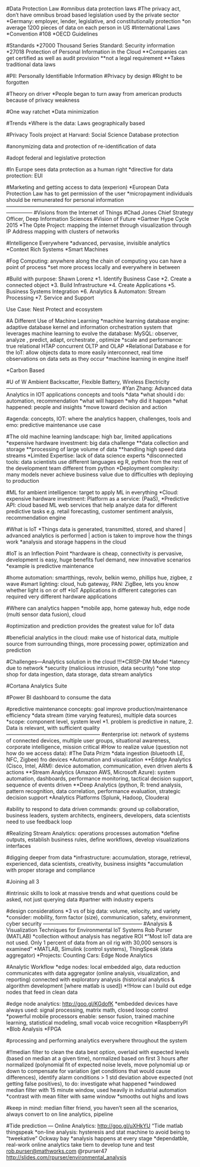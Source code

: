 #Data Protection Law
#omnibus data protection laws
#The privacy act, don’t have omnibus broad based legislation used by the private sector
*Germany: employer, lender, legislative, and constitutionally protection
*on average 1200 pieces of data on each person in US
#International Laws
*Convention #108
*OECD Guidelines

#Standards
*27000 Thousand Series Standard: Security information
*27018 Protection of Personal Information in the Cloud
**Companies can get certified as well as audit provision
**not a legal requirement
**Takes traditional data laws

#PII: Personally Identifiable Information
#Privacy by design
#Right to be forgotten

#Theory on driver
*People began to turn away from american products because of privacy weakness

#One way ratchet
*Data minimization

#Trends
*Where is the data: Laws geographically based

#Privacy Tools project at Harvard: Social Science Database protection

#anonymizing data and protection of re-identification of data

#adopt federal and legislative protection

#In Europe sees data protection as a human right
*directive for data protection: EUI

#Marketing and getting access to data (experion)
*European Data Protection Law has to get permission of the user
*micropayment individuals should be remunerated for personal information
—————————————————————————————————————————
#Visions from the Internet of Things
#Chad Jones Chief Strategy Officer, Deep Information Sciences
#Vision of Future
*Gartner Hype Cycle 2015
*The Opte Project: mapping the internet through visualization through IP Address mapping with clusters of networks

#Intelligence Everywhere
*advanced, pervasise, invisible analytics
*Context Rich Systems
*Smart Machines

#Fog Computing: anywhere along the chain of computing you can have a point of process
*set more process locally and everywhere in between

#Build with purpose: Shawn Lorenz
*1. Identify Business Case
*2. Create a connected object
*3. Build Infrastructure
*4. Create Applications
*5. Business Systems Integration
*6. Analytics & Automaton: Stream Processing
*7. Service and Support

Use Case: Nest Protect and ecosystem 

#A Different Use of Machine Learning
*machine learning database engine: adaptive database kernel and information orchestration system that leverages machine learning to evolve the database: MySQL: observer, analyze , predict, adapt, orchestrate , optimize
*scale and performance: true relational HTAP concurrent OLTP and OLAP 
*Relational Database e for the IoT: allow objects data to more easily interconnect, real time observations on data sets as they occur
*machine learning in engine itself

*Carbon Based

#U of W Ambient Backscatter, Flexible Battery, Wireless Electricity
——————————————————————
#Yan Zhang: Advanced data Analytics in IOT applications concepts and tools
*data 
*what should i do: automation, recommendation
*what will happen 
*why did it happen
*what happened: people and insights
*move toward decision and action

#agenda: concepts, IOT: where the analytics happen, challenges, tools and emo: predictive maintenance use case

#The old machine learning landscape: high bar, limited applications
*expensive hardware investment: big data challenge
**data collection and storage
**processing of large volume of data
**handling high speed data streams
*Limited Expertise: lack of data science experts
*disconnected tools: data scientists use different languages eg R, python from the rest of the development team different from python
*Deployment complexity: many models never achieve business value due to difficulties wth deploying to production

#ML for ambient intelligence: target to apply ML in everything
*Cloud: expensive hardware investment: Platform as a service: (PaaS), 
*Predictive API: cloud based ML web services that help analyze data for different predictive tasks e.g. retail forecasting, customer sentiment analysis, recommendation engine

#What is IoT
*Things data is generated, transmitted, stored, and shared | advanced analytics is performed | action is taken to improve how the things work
*analysis and storage happens in the cloud

#IoT is an Inflection Point
*hardware is cheap, connectivity is pervasive, development is easy, huge benefits fuel demand, new innovative scenarios
*example is predictive maintenance

#home automation: smartthings, revolv, belkin wemo, phillips hue, zigbee, z wave
#smart lighting: cloud, hub gateway, PAN: ZigBee, lets you know whether light is on or off
*IoT Applications in different categories can required very different hardware applications

#Where can analytics happen
*mobile app, home gateway hub, edge node (multi sensor data fusion), cloud

#optimization and prediction provides the greatest value for IoT data

#beneficial analytics in the cloud: make use of historical data, multiple source from surrounding things, more processing power, optimization and prediction

#Challenges—Analytics solution in the cloud
!!!*CRISP-DM Model
*latency due to network
*security (maliciious intrusion, data security)
*one stop shop for data ingestion, data storage, data stream analytics

#Cortana Analytics Suite

#Power BI dashboard to consume the data

#predictive maintenance concepts: goal improve production/maintenance efficiency
*data stream (time varying features), multiple data sources
*scope: component level, system level
*1. problem is predictive in nature, 2. Data is relevant, with sufficient quality
——————————————————
#enterprise iot: network of systems of connected devices, multiple user groups, situational awareness, corporate intelligence, mission critical
#How to realize value (question not how do we access data):
#The Data Prizm
*data ingestion (bluetooth LE, NFC, Zigbee) fro devices
*Automation and visualization
**Eddge Analytics (Cisco, Intel, ARM): device automation, communication, even driven alerts & actions
**Stream Analytics (Amazon AWS, Microsoft Azure): system automation, dashboards, performance monitoring, tactical decision support, sequence of events driven
**Deep Analytics (python, R: trend analysis, pattern recognition, data correlation, performance evaluation, strategic decision support
*Analytics Platforms (Splunk, Hadoop, Cloudera)

#ability to respond to data driven commands: ground up collaboration, business leaders, system architects, engineers, developers, data scientists
need to use feedback loop

#Realizing Stream Analytics: operations processes automation
*define outputs, establish business rules, define workflows, develop visualizations interfaces

#digging deeper from data
*infrastructure: accumulation, storage, retrieval, experienced, data scientists, creativity, business insights
*accumulation with proper storage and compliance

#Joining all 3

#intrinsic skills to look at massive trends and what questions could be asked, not just querying data
#partner with industry experts

#design considerations
*3 vs of big data: volume, velocity, and variety
*consider: mobility, form factor (size), communication, safety, environment, cyber security
———————————————————
#Analysis & Visualization Techniques for Environmental IoT Systems Rob Purser (MATLAB)
*collection without analysis has negative ROI
*”Most IoT data are not used.  Only 1 percent of data from an oil rig with 30,000 sensors is examined”
*MATLAB, Simulink (control systems), ThingSpeak (data aggregator)
*Projects: Counting Cars: Edge Node Analytics

#Analytic Workflow
*edge nodes: local embedded algo, data reduction communicates with data aggregator (online analysis, visualization, and reporting) connected with exploratory analysis (historical analytics & algorithm development [where matlab is used])
*!!How can I build out edge nodes that feed in clean data

#edge node analytics: http://goo.gl/KGdofK
*embedded devices have always used: signal processing, matrix math, closed looop control
*powerful mobile processors enable: sensor fusion, trained machine learning, statistical modeling, small vocab voice recognition
*RaspberryPI
*Blob Analysis
*FPGA

#processing and performing analytics everywhere throughout the system

#!!median filter to clean the data best option, overlaid with expected levels (based on median at a given time), normalized based on first 3 hours after normalized (polynomial fit of expected noise levels, move polynomial up or down to compensate for variation (get conditions that would cause differences), identify alarm conditions > 1 std deviation above expected (not getting false positives), to do: investigate what happened
*windowed median filter with 15 minute window, used heavily in industrial automation
*contrast with mean filter with same window
*smooths out highs and lows

#keep in mind: median filter friend, you haven’t seen all the scenarios, always convert to on line analytics, pipeline

#Tide prediction — Online Analytics: http://goo.gl/uXHkYU “Tide matlab thingspeak
*on-line analysis: hysteresis and stat machine to avoid being to “tweekative” Ockway bay
*analysis happens at every stage
*dependatble, real-work online analytics take tiem to develop tune and test
rob.purser@mathworks.com @rpurser47
http://slides.com/rpurser/environmental_analysis





